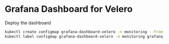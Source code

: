 # Grafana Dashboard for Velero

Deploy the dashboard

```bash
kubectl create configmap grafana-dashboard-velero -n monitoring --from-file=grafana-velero.json
kubectl label configmap grafana-dashboard-velero -n monitoring grafana_dashboard="1"
```
